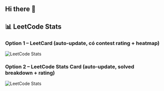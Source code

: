 ## Hi there 👋

<!--
**dhlinhdn00/dhlinhdn00** is a ✨ _special_ ✨ repository because its `README.md` (this file) appears on your GitHub profile.

Here are some ideas to get you started:

- 🔭 I’m currently working on ...
- 🌱 I’m currently learning ...
- 👯 I’m looking to collaborate on ...
- 🤔 I’m looking for help with ...
- 💬 Ask me about ...
- 📫 How to reach me: ...
- 😄 Pronouns: ...
- ⚡ Fun fact: ...
-->


## 📊 LeetCode Stats  

### Option 1 – LeetCard (auto-update, có contest rating + heatmap)
![LeetCode Stats](https://leetcard.jacoblin.cool/dhlinhdn00?theme=dark&ext=contest&ext=heatmap)

### Option 2 – LeetCode Stats Card (auto-update, solved breakdown + rating)
![LeetCode Stats](https://leetcode-stats-six.vercel.app/api?username=dhlinhdn00&theme=dark)



